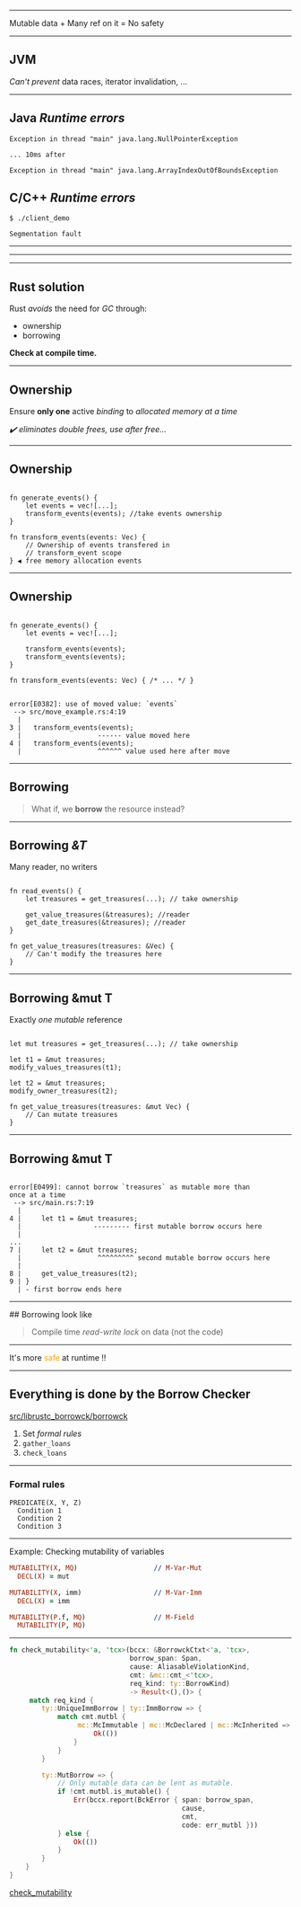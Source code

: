 
<!-- .slide: data-background="assets/img/safety.gif" -->

---

<p><span>Mutable data</span><!-- .element: class="fragment" -->  +  <span>Many ref on it</span><!-- .element: class="fragment" --> = <span> No safety</span><!-- .element: class="fragment" --></p> 

---

## JVM

_Can't prevent_ data races, iterator invalidation, ...

---

## Java _Runtime errors_
```
Exception in thread "main" java.lang.NullPointerException

... 10ms after

Exception in thread "main" java.lang.ArrayIndexOutOfBoundsException
```

## C/C++ _Runtime errors_

```
$ ./client_demo

Segmentation fault
```

---

<!-- .slide: data-background="assets/img/debuger_rescue.gif" -->


---

<!-- .slide: data-background="assets/img/dont_want.gif" -->

---

## Rust solution

Rust _avoids_ the need for _GC_ through:

* ownership 
* borrowing

**Check at compile time.**
<!-- .element: class="fragment" --> 

---

## Ownership

Ensure **only one** active _binding_ to _allocated memory at a time_

_✔️ eliminates double frees, use after free..._  <!-- .element: class="fragment" -->

---

## Ownership

<pre><code data-trim data-noescape class="rust"> 
fn generate_events() {
    let <span class="fragment highlight-mark">events</span> = vec![...];
    transform_events(events); //take events ownership
}

fn transform_events(<span class="fragment highlight-mark">events</span>: Vec<Event>) {
    // Ownership of events transfered in
    // transform_event scope 
} <span class="fragment strong">◀️ free memory allocation events</span>
</code></pre> 

---

## Ownership

<pre><code data-trim data-noescape class="rust"> 
fn generate_events() {
    let events = vec![...];

    transform_events(events);
    <span class="fragment highlight-mark">transform_events(events);</span> 
}

fn transform_events(events: Vec<Event>) { /* ... */ }
</code></pre>

<pre><code data-trim data-noescape class="rust"> 
error[E0382]: use of moved value: `events`
 --> src/move_example.rs:4:19
  |
3 |   transform_events(events);
  |                   <span class="fragment highlight-mark">------ value moved here</span>
4 |   transform_events(events);
  |                   <span class="fragment highlight-mark">^^^^^^ value used here after move</span>
</code></pre> 
<!-- .element class="fragment" -->


---

## Borrowing

> What if, we **borrow** the resource instead?

---

## Borrowing *&T*

Many reader, no writers

<pre><code data-trim data-noescape class="rust">
fn read_events() {
    let treasures = get_treasures(...); // take ownership

    get_value_treasures(<span class="fragment highlight-mark">&treasures</span>); //reader
    get_date_treasures(<span class="fragment highlight-mark">&treasures</span>); //reader
}

fn get_value_treasures(treasures: <span class="fragment highlight-mark">&</span>Vec<Treasure>) {
    // Can't modify the treasures here
}
</code></pre>

---

## Borrowing &mut T

Exactly _one mutable_ reference

<pre><code data-trim data-noescape class="rust">
let mut treasures = get_treasures(...); // take ownership

let t1 = <span class="fragment highlight-mark">&mut</span> treasures;
modify_values_treasures(t1);

let t2 = <span class="fragment highlight-mark">&mut</span> treasures;
modify_owner_treasures(t2);

fn get_value_treasures(treasures: <span class="fragment highlight-mark">&mut</span> Vec<Treasures>) {
    // Can mutate treasures
}
</code></pre>

---

## Borrowing &mut T

<pre><code data-trim data-noescape class="rust">
error[E0499]: cannot borrow `treasures` as mutable more than 
once at a time
 --> src/main.rs:7:19
  |
4 |     let t1 = &mut treasures;
  |                  <span class="fragment highlight-mark">--------- first mutable borrow occurs here</span> 
  |                              
...
7 |     let t2 = &mut treasures; 
  |                   <span class="fragment highlight-mark">^^^^^^^^^ second mutable borrow occurs here</span> 
  |                             
8 |     get_value_treasures(t2);
9 | }
  | - first borrow ends here
</code></pre>

---

## Borrowing look like

> Compile time _read-write lock_ on data (not the code)

---

<p>It's more <span style="color:orange;"> safe </span>at runtime !! </p><!-- .element class="big" -->

---

## Everything is done by the Borrow Checker

[src/librustc_borrowck/borrowck](https://github.com/rust-lang/rust/tree/master/src/librustc_borrowck/borrowck)

1. Set *formal rules*
2. `gather_loans`
3. `check_loans`

---

### Formal rules

```
PREDICATE(X, Y, Z)
  Condition 1
  Condition 2
  Condition 3
```

---

Example: Checking mutability of variables

``` prolog
MUTABILITY(X, MQ)                   // M-Var-Mut
  DECL(X) = mut

MUTABILITY(X, imm)                  // M-Var-Imm
  DECL(X) = imm

MUTABILITY(P.f, MQ)                 // M-Field
  MUTABILITY(P, MQ)
```

---

```rust
fn check_mutability<'a, 'tcx>(bccx: &BorrowckCtxt<'a, 'tcx>,
                              borrow_span: Span,
                              cause: AliasableViolationKind,
                              cmt: &mc::cmt_<'tcx>,
                              req_kind: ty::BorrowKind)
                              -> Result<(),()> {
     match req_kind {
        ty::UniqueImmBorrow | ty::ImmBorrow => {
            match cmt.mutbl {
                 mc::McImmutable | mc::McDeclared | mc::McInherited => {
                     Ok(())
                }
            }
        }

        ty::MutBorrow => {
            // Only mutable data can be lent as mutable.
            if !cmt.mutbl.is_mutable() {
                Err(bccx.report(BckError { span: borrow_span,
                                           cause,
                                           cmt,
                                           code: err_mutbl }))
            } else {
                Ok(())
            }
        }
    }
}
```

[check_mutability](https://github.com/rust-lang/rust/blob/e471c206cf472b54acee83a231560e16c439ab63/src/librustc_borrowck/borrowck/gather_loans/mod.rs#L206)